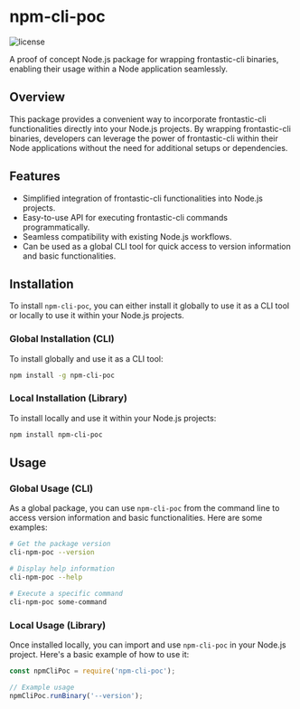 # npm-cli-poc

![license](https://img.shields.io/npm/l/npm-cli-poc)

A proof of concept Node.js package for wrapping frontastic-cli binaries, enabling their usage within a Node application seamlessly.

## Overview

This package provides a convenient way to incorporate frontastic-cli functionalities directly into your Node.js projects. By wrapping frontastic-cli binaries, developers can leverage the power of frontastic-cli within their Node applications without the need for additional setups or dependencies.

## Features

- Simplified integration of frontastic-cli functionalities into Node.js projects.
- Easy-to-use API for executing frontastic-cli commands programmatically.
- Seamless compatibility with existing Node.js workflows.
- Can be used as a global CLI tool for quick access to version information and basic functionalities.

## Installation

To install `npm-cli-poc`, you can either install it globally to use it as a CLI tool or locally to use it within your Node.js projects.

### Global Installation (CLI)

To install globally and use it as a CLI tool:

```bash
npm install -g npm-cli-poc
```

### Local Installation (Library)

To install locally and use it within your Node.js projects:

```bash
npm install npm-cli-poc
```

## Usage

### Global Usage (CLI)

As a global package, you can use `npm-cli-poc` from the command line to access version information and basic functionalities. Here are some examples:

```bash
# Get the package version
cli-npm-poc --version

# Display help information
cli-npm-poc --help

# Execute a specific command
cli-npm-poc some-command
```

### Local Usage (Library)

Once installed locally, you can import and use `npm-cli-poc` in your Node.js project. Here's a basic example of how to use it:

```javascript
const npmCliPoc = require('npm-cli-poc');

// Example usage
npmCliPoc.runBinary('--version');
```
